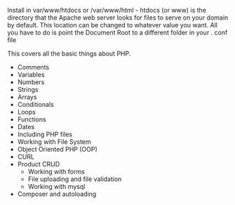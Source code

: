 Install in var/www/htdocs or /var/www/html - htdocs (or www) is the directory 
that the Apache web server looks for files to serve on your domain by default. 
This location can be changed to whatever value you want. All you have to do is 
point the Document Root to a different folder in your . conf file

This covers all the basic things about PHP. 

 - Comments
 - Variables
 - Numbers
 - Strings
 - Arrays
 - Conditionals
 - Loops
 - Functions
 - Dates
 - Including PHP files
 - Working with File System
 - Object Oriented PHP (OOP)
 - CURL
 - Product CRUD
    - Working with forms
    - File uploading and file validation
    - Working with mysql
 - Composer and autoloading
